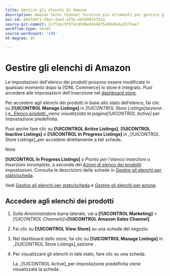 ```yaml
---
title: Gestire gli elenchi di Amazon
description: Amazon Sales Channel fornisce più strumenti per gestire gli elenchi Amazon dall’amministratore Commerce.
exl-id: 895fd0f1-29ec-4ae5-af5b-eb5d99f5752a
source-git-commit: 2c753ec5f6f4cd509e61b4875e09e9a1a2577ee7
workflow-type: tm+mt
source-wordcount: '158'
ht-degree: 0%

---
```


# Gestire gli elenchi di Amazon

Le impostazioni dell&#39;elenco dei prodotti possono essere modificate in qualsiasi momento dopo la [!DNL Commerce] lo store è integrato. Puoi accedere alle impostazioni dell&#39;inserzione nel [dashboard store](./amazon-store-dashboard.md).

Per accedere agli elenchi dei prodotti in base allo stato dell’elenco, fai clic su **[!UICONTROL Manage Listings]** in _[!UICONTROL Store Listings]_sezione . La[_ Elenco prodotti _](./managing-listings-by-tab.md)viene visualizzata la pagina_[!UICONTROL Active]_ per impostazione predefinita.

Puoi anche fare clic su **[!UICONTROL Active Listings]**, **[!UICONTROL Inactive Listings]** e **[!UICONTROL In Progress Listings]** in _[!UICONTROL Store Listings]_per accedere direttamente a tali schede.

>[!NOTE]
>
>**[!UICONTROL In Progress Listings]** o _Pronto per l&#39;elenco_ inserzioni o _Inserzioni incomplete_, a seconda del [_Azioni di elenco dei prodotti_](./product-listing-actions.md) impostazioni. Consulta le descrizioni delle schede in [Gestire gli elenchi per stato/scheda](./managing-listings-by-tab.md).

Vedi [Gestire gli elenchi per stato/scheda](./managing-listings-by-tab.md) e [Gestire gli elenchi per azione](./managing-listings-by-action.md).

## Accedere agli elenchi dei prodotti

1. Sulla _Amministratore_ barra laterale, vai a **[!UICONTROL Marketing]** > _[!UICONTROL Channels]_>**[!UICONTROL Amazon Sales Channel]**.

1. Fai clic su **[!UICONTROL View Store]** su una scheda del negozio.

1. Nel dashboard dello store, fai clic su **[!UICONTROL Manage Listings]** in _[!UICONTROL Store Listings]_sezione .

1. Per visualizzare gli elenchi in tale stato, fare clic su una scheda.

   La _[!UICONTROL Active]_per impostazione predefinita viene visualizzata la scheda .
